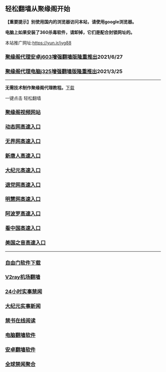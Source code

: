 ## 轻松翻墙从聚缘阁开始

**【重要提示】别使用国内的浏览器访问本站，请使用google浏览器。**

**电脑上如果安装了360杀毒软件，请卸掉，它们是配合封锁网址的。**

本站推广网址:https://yun.ir/jyg88

### [聚缘阁代理安卓j603增强翻墙版隆重推出](https://gitlab.com/juyuange/2/-/raw/master/j603.apk)2021/6/27

### [聚缘阁代理电脑j325增强翻墙版隆重推出](https://gitlab.com/juyuange/2/-/raw/master/j325dn.rar)2021/3/25

***



**无需技术制作聚缘阁代理教程。**[下载](https://gitlab.com/j25414/jyg/-/raw/master/jygdl.rar)

一键点击 轻松翻墙




### [聚缘阁视频网站](https://e3.uuuny.tk//)

### [动态网高速入口](https://aa2.hccce.gq/creee/y444p)

### [无界网高速入口](https://aa1.hccce.gq/aauuu/u12t)

### [新唐人高速入口](https://aa1.hccce.gq/yyyyk/u5t)

### [大纪元高速入口](https://aa1.hccce.gq/uuuuuy/d7t)

### [退党网高速入口](https://aa1.hccce.gq/xxee/d8t)

### [明慧网高速入口](https://aa1.hccce.gq/xxwww/d3e)

### [阿波罗高速入口](https://aa1.hccce.gq/xxoo/e13a)

### [看中国高速入口](https://aa1.hccce.gq/xxeee/a11n)

### [美国之音高速入口](https://aa1.hccce.gq/xxyyy/a18m)


***






### [自由门软件下载](https://git.io/skyfree)

### [V2ray机场翻墙](https://github.com/bannedbook/fanqiang/wiki/V2ray%E6%9C%BA%E5%9C%BA)

### [24小时实事禁闻](https://github.com/fyvn2199/djy/blob/master/gb/n24hr.md?dfh#1)

### [大纪元实事新闻](https://github.com/fyvn2199/djy/blob/master/gb/nsc413.md?dfh#1)

### [禁书在线阅读](https://github.com/txyzum203/djy/blob/master/gb/9p.md?flntdtv#1)

### [电脑翻墙软件](https://github.com/Alvin9999/new-pac/wiki)

### [安卓翻墙软件](https://git.io/afq)

### [全球禁闻聚合](https://github.com/gfw-breaker/banned-news1/blob/master/README.md)












